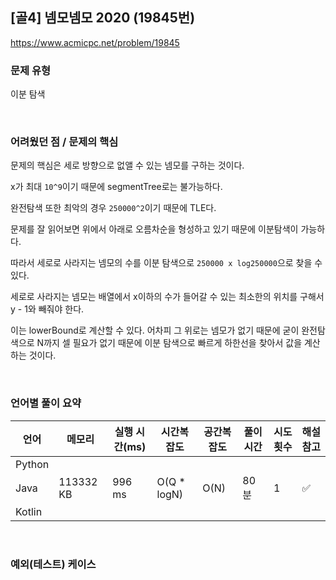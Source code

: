 ## [골4] 넴모넴모 2020 (19845번)

https://www.acmicpc.net/problem/19845

### 문제 유형

이분 탐색

<br>

### 어려웠던 점 / 문제의 핵심

문제의 핵심은 세로 방향으로 없앨 수 있는 넴모를 구하는 것이다.

x가 최대 `10^9`이기 때문에 segmentTree로는 불가능하다.

완전탐색 또한 최악의 경우 `250000^2`이기 때문에 TLE다.

문제를 잘 읽어보면 위에서 아래로 오름차순을 형성하고 있기 때문에 이분탐색이 가능하다.

따라서 세로로 사라지는 넴모의 수를 이분 탐색으로 `250000 x log250000`으로 찾을 수 있다.

세로로 사라지는 넴모는 배열에서 x이하의 수가 들어갈 수 있는 최소한의 위치를 구해서 y - 1와 빼줘야 한다.

이는 lowerBound로 계산할 수 있다. 어차피 그 위로는 넴모가 없기 때문에 굳이 완전탐색으로 N까지 셀 필요가 없기 때문에 이분 탐색으로 빠르게 하한선을 찾아서 값을 계산하는 것이다.

<br>

### 언어별 풀이 요약

| 언어   | 메모리    | 실행 시간(ms) | 시간복잡도  | 공간복잡도 | 풀이 시간 | 시도 횟수 | 해설 참고          |
| ------ | --------- | ------------- | ----------- | ---------- | --------- | --------- | ------------------ |
| Python |           |               |             |            |           |           |                    |
| Java   | 113332 KB | 996 ms        | O(Q * logN) | O(N)       | 80분      | 1         | :white_check_mark: |
| Kotlin |           |               |             |            |           |           |                    |

<br>

### 예외(테스트) 케이스

```
```

